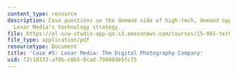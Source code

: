 ```yaml
---
content_type: resource
description: Case questions on the demand side of high-tech, demand opportunity, and
  Lexar Media's technology strategy.
file: https://ol-ocw-studio-app-qa.s3.amazonaws.com/courses/15-965-technology-strategy-for-system-design-and-management-spring-2009/72c18333af0bc0b50cad798804b5fc75_MIT15_965S09_case05.pdf
file_type: application/pdf
resourcetype: Document
title: 'Case #5: Lexar Media: The Digital Photography Company'
uid: 72c18333-af0b-c0b5-0cad-798804b5fc75
---
```

